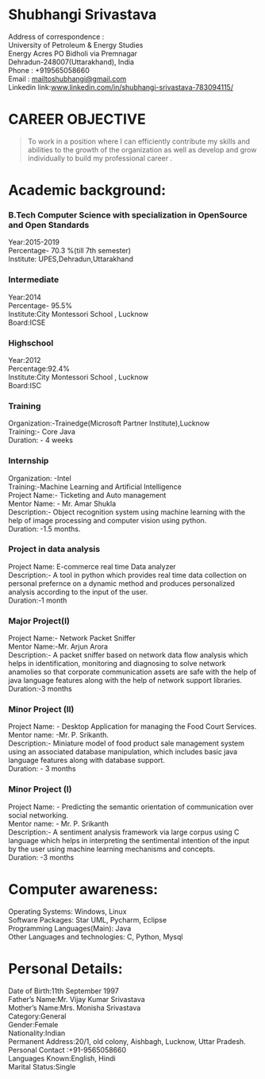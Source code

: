 # Shubhangi Srivastava 
Address of correspondence :<br />
University of Petroleum & Energy Studies<br />
Energy Acres PO Bidholi via Premnagar<br />
Dehradun-248007(Uttarakhand), India<br />
Phone : +919565058660<br />
Email : mailtoshubhangi@gmail.com<br />
Linkedin link:www.linkedin.com/in/shubhangi-srivastava-783094115/<br />
# CAREER OBJECTIVE<br />
  >To work in a position where I can efficiently contribute my skills and abilities to the growth of the organization as well as develop and grow individually to build my professional career .<br />

# Academic background:<br />
### B.Tech Computer Science with specialization in OpenSource and Open Standards <br />
Year:2015-2019<br />
Percentage- 70.3 %(till 7th semester)<br />
Institute: UPES,Dehradun,Uttarakhand<br />
### Intermediate<br />
Year:2014<br />
Percentage- 95.5%<br />
Institute:City Montessori School , Lucknow <br />
Board:ICSE<br />
### Highschool<br />
Year:2012<br />
Percentage:92.4%<br />
Institute:City Montessori School , Lucknow <br />
Board:ISC<br />

### Training<br />
Organization:-Trainedge(Microsoft Partner Institute),Lucknow<br />
Training:- Core Java<br />
Duration: - 4 weeks<br />

### Internship<br />
Organization: -Intel<br />
Training:-Machine Learning and Artificial Intelligence<br />
Project Name:- Ticketing and Auto management<br />
Mentor Name: - Mr. Amar Shukla<br />
Description:- Object recognition system using machine learning with the help of image processing and computer vision using python.<br />
Duration: -1.5 months.<br />
### Project in data analysis<br />
Project Name: E-commerce real time Data analyzer<br />
Description:- A tool in python which provides real time data collection on personal prefernce on a dynamic method and produces personalized analysis according to the input of the user.<br />
Duration:-1 month<br />

### Major Project(I)
Project Name:- Network Packet Sniffer<br />
Mentor Name:-Mr. Arjun Arora<br />
Description:- A packet sniffer based on network data flow analysis which helps in identification, monitoring
and diagnosing to solve network anamolies so that corporate communication assets are safe with the help of java language features along with the help of network support libraries.<br />
Duration:-3 months<br />

### Minor Project (II)<br />
Project Name: - Desktop Application for managing the Food Court Services.<br />
Mentor name: -Mr. P. Srikanth.<br />
Description:- Miniature model of food product sale management system using an associated database manipulation, which includes basic java language features along with database support.<br />
Duration: - 3 months<br />

### Minor Project (I)<br />
Project Name: - Predicting the semantic orientation of communication over social networking.<br />
Mentor name: - Mr. P. Srikanth<br />
Description:- A sentiment analysis framework via large corpus using C language which helps in interpreting the sentimental intention of the input by the user using machine learning mechanisms and concepts.<br />
Duration: -3 months<br />
# Computer awareness:<br />
Operating Systems: Windows, Linux<br />
Software Packages: Star UML, Pycharm, Eclipse<br />
Programming Languages(Main): Java<br />
Other Languages and technologies: C, Python, Mysql<br />


# Personal Details:<br />
Date of Birth:11th September 1997<br />
Father’s Name:Mr. Vijay Kumar Srivastava<br />
Mother’s Name:Mrs. Monisha Srivastava<br />
Category:General<br />
Gender:Female<br />
Nationality:Indian<br />
Permanent Address:20/1, old colony, Aishbagh, Lucknow, Uttar Pradesh.<br />
Personal Contact :+91-9565058660<br />
Languages Known:English, Hindi<br />
Marital Status:Single<br />











